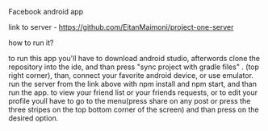 Facebook android app


link to server - https://github.com/EitanMaimoni/project-one-server



how to run it?

to run this app you'll have to download android studio, afterwords clone the repository into the
ide, and than press "sync project with gradle files" .
(top right corner), than, connect your favorite android device, or use emulator.
run the server from the link above with npm install and npm start, and than run the app.
to view your friend list or your friends requests, or to edit your profile youll have to
go to the menu(press share on any post or press the three stripes on the top bottom corner of the screen)
and than press on the desired option.
